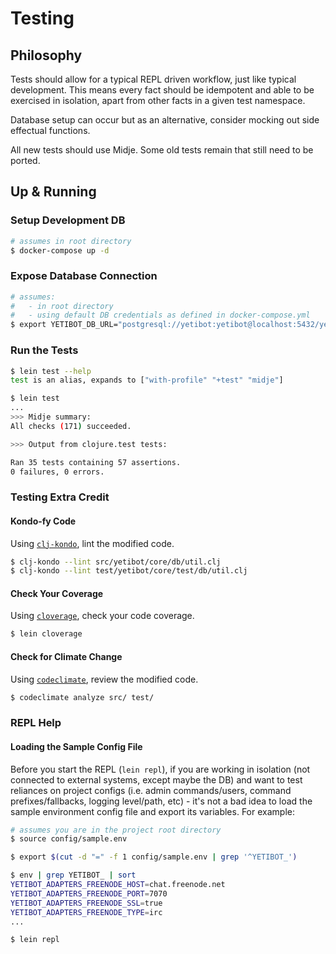# Testing

## Philosophy

Tests should allow for a typical REPL driven workflow, just like typical development. This means every fact should be idempotent and able to be exercised in isolation, apart from other facts in a given test namespace.

Database setup can occur but as an alternative, consider mocking out side effectual functions.

All new tests should use Midje. Some old tests remain that still need to be ported.

## Up & Running

### Setup Development DB
```bash
# assumes in root directory
$ docker-compose up -d
```

### Expose Database Connection
```bash
# assumes:
#   - in root directory
#   - using default DB credentials as defined in docker-compose.yml
$ export YETIBOT_DB_URL="postgresql://yetibot:yetibot@localhost:5432/yetibot"
```

### Run the Tests
```bash
$ lein test --help
test is an alias, expands to ["with-profile" "+test" "midje"]

$ lein test
...
>>> Midje summary:
All checks (171) succeeded.

>>> Output from clojure.test tests:

Ran 35 tests containing 57 assertions.
0 failures, 0 errors.
```

### Testing Extra Credit

#### Kondo-fy Code

Using [`clj-kondo`](https://github.com/clj-kondo/clj-kondo), lint the modified code.
```bash
$ clj-kondo --lint src/yetibot/core/db/util.clj
$ clj-kondo --lint test/yetibot/core/test/db/util.clj
```

#### Check Your Coverage

Using [`cloverage`](https://github.com/cloverage/cloverage), check your code coverage.
```bash
$ lein cloverage
```

#### Check for Climate Change

Using [`codeclimate`](https://github.com/codeclimate/codeclimate), review the modified code.
```bash
$ codeclimate analyze src/ test/
```

### REPL Help

#### Loading the Sample Config File

Before you start the REPL (`lein repl`), if you are working in isolation (not connected to external systems, except maybe the DB) and want to test reliances on project configs (i.e. admin commands/users, command prefixes/fallbacks, logging level/path, etc) - it's not a bad idea to load the sample environment config file and export its variables. For example:
```bash
# assumes you are in the project root directory
$ source config/sample.env

$ export $(cut -d "=" -f 1 config/sample.env | grep '^YETIBOT_')

$ env | grep YETIBOT_ | sort
YETIBOT_ADAPTERS_FREENODE_HOST=chat.freenode.net
YETIBOT_ADAPTERS_FREENODE_PORT=7070
YETIBOT_ADAPTERS_FREENODE_SSL=true
YETIBOT_ADAPTERS_FREENODE_TYPE=irc
...

$ lein repl
```
